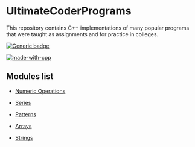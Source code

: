 # UltimateCoderPrograms

This repository contains C++ implementations of many popular programs that were taught as assignments and for practice in colleges.

[![Generic badge](https://img.shields.io/badge/Program%20Count-64-<COLOR>.svg)](https://shields.io/)

[![made-with-cpp](https://img.shields.io/badge/Made%20with-C++-blue.svg)](https://www.python.org/)

## Modules list

* [Numeric Operations](/Numeric&#32;Operations/)
* [Series](/Series/)

* [Patterns](/Patterns/)

* [Arrays](/Arrays/)

* [Strings](/String&#32;Operations/)
